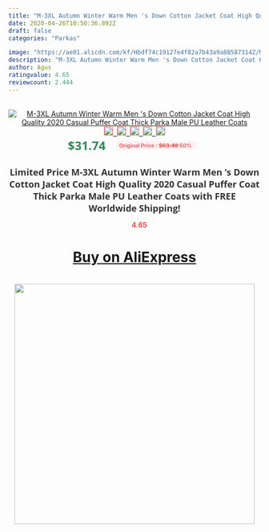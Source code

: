 ```yaml
---
title: "M-3XL Autumn Winter Warm Men 's Down Cotton Jacket Coat High Quality 2020 Casual Puffer Coat Thick Parka Male PU Leather Coats"
date: 2020-04-26T10:50:36.892Z
draft: false
categories: "Parkas"

image: "https://ae01.alicdn.com/kf/Hbdf74c19127e4f82a7b43a9a88587314Z/M-3XL-Autumn-Winter-Warm-Men-s-Down-Cotton-Jacket-Coat-High-Quality-2020-Casual-Puffer.jpg"
description: "M-3XL Autumn Winter Warm Men 's Down Cotton Jacket Coat High Quality 2020 Casual Puffer Coat Thick Parka Male PU Leather Coats"
author: Agus
ratingvalue: 4.65
reviewcount: 2.444
---
```

<br>
<div style="text-align: center;">
<a href="https://s.click.aliexpress.com/e/_A38mrx" target="_blank" rel="nofollow noopener noreferrer"><img alt="M-3XL Autumn Winter Warm Men 's Down Cotton Jacket Coat High Quality 2020 Casual Puffer Coat Thick Parka Male PU Leather Coats" class="magnifier-image" src="https://ae01.alicdn.com/kf/Hbdf74c19127e4f82a7b43a9a88587314Z/M-3XL-Autumn-Winter-Warm-Men-s-Down-Cotton-Jacket-Coat-High-Quality-2020-Casual-Puffer.jpg_640x640.jpg">
<br>
<img style="border:1px solid salmon" src="https://ae01.alicdn.com/kf/Hbdf74c19127e4f82a7b43a9a88587314Z/M-3XL-Autumn-Winter-Warm-Men-s-Down-Cotton-Jacket-Coat-High-Quality-2020-Casual-Puffer.jpg_120x120.jpg">&nbsp;&nbsp;<img style="border:1px solid salmon" src="https://ae01.alicdn.com/kf/H4a1d77cf4c2d48729dc0cc99896d7a26A/M-3XL-Autumn-Winter-Warm-Men-s-Down-Cotton-Jacket-Coat-High-Quality-2020-Casual-Puffer.jpg_120x120.jpg">&nbsp;&nbsp;<img style="border:1px solid salmon" src="https://ae01.alicdn.com/kf/He85773a400764a1a9dd5829b7e2a0d3c9/M-3XL-Autumn-Winter-Warm-Men-s-Down-Cotton-Jacket-Coat-High-Quality-2020-Casual-Puffer.jpg_120x120.jpg">&nbsp;&nbsp;<img style="border:1px solid salmon" src="https://ae01.alicdn.com/kf/H31d1c6e58c02413fa1fbef1b5c1303666/M-3XL-Autumn-Winter-Warm-Men-s-Down-Cotton-Jacket-Coat-High-Quality-2020-Casual-Puffer.jpg_120x120.jpg">&nbsp;&nbsp;<img style="border:1px solid salmon" src="https://ae01.alicdn.com/kf/Hd2daa1dc7657425db86e0e16a671bc436/M-3XL-Autumn-Winter-Warm-Men-s-Down-Cotton-Jacket-Coat-High-Quality-2020-Casual-Puffer.jpg_120x120.jpg"></a></div><br0>
<div style="text-align: center;"><span style="background-color: white; border: 0px; box-sizing: border-box; color: seagreen; display: inline-block; font-family: &quot;open sans&quot; , &quot;arial&quot; , &quot;helvetica&quot; , sans-serif , &quot;heiti&quot;; font-size: 24px; font-stretch: inherit; font-weight: 700; line-height: inherit; margin: 0px 10px 0px 0px; padding: 0px; vertical-align: middle;">$31.74 </span>
<span style="background: rgb(255 , 241 , 241); border-radius: 3px; border: 0px; box-sizing: border-box; color: #ff4747; display: inline-block; font-family: inherit; font-size: 12px; font-stretch: inherit; font-style: inherit; font-variant: inherit; font-weight: 600; line-height: inherit; margin: 0px; padding: 2px 5px; transform: scale(0.9); vertical-align: middle;">Original Price : <b style="text-decoration: line-through;">$63.48 </b> 50%&nbsp;&nbsp;</span></div>
<h1 style="color: #333333; display: inline-block; font-family: &quot;open sans&quot; , &quot;arial&quot; , &quot;helvetica&quot; , sans-serif , &quot;heiti&quot;; font-size: 18px; font-stretch: inherit; font-weight: 700; text-align: center;">Limited Price M-3XL Autumn Winter Warm Men 's Down Cotton Jacket Coat High Quality 2020 Casual Puffer Coat Thick Parka Male PU Leather Coats with FREE Worldwide Shipping!</h1>
<div style="color: #ff4747; text-align: center;">
<img src="https://4.bp.blogspot.com/-M0ZcTcb-5uY/XleCXlxnR4I/AAAAAAAAAEc/OrjgMkXV1oMQFaCRZj5HQwOCBcu3w1FegCPcBGAYYCw/s1600/star.png" style="height: 15px;">&nbsp;<b>4.65</b></div>
<div class="button_cont" align="center"><a class="buynow_a" href="https://s.click.aliexpress.com/e/_A38mrx" target="_blank" rel="nofollow noopener noreferrer"><H1>Buy on AliExpress</H1></a></div><br>
<div class="separator" style="clear: both; text-align: center;">
<img src="https://lh3.googleusercontent.com/-pTy5HemUv9M/XlePHvY0dAI/AAAAAAAAAE4/0nX5iRUoIWY8eMW9Dpxeirr157OZliDIgCLcBGAsYHQ/s1600/badge.gif" width="480">
</div>
